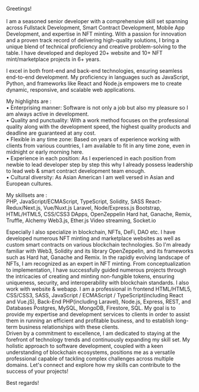 Greetings!<br><br>
I am a seasoned senior developer with a comprehensive skill set spanning across Fullstack Development, Smart Contract Development, Mobile App Development, and expertise in NFT minting. With a passion for innovation and a proven track record of delivering high-quality solutions, I bring a unique blend of technical proficiency and creative problem-solving to the table. I have developed and deployed 20+ website and 10+ NFT mint/marketplace projects in 6+ years.

I excel in both front-end and back-end technologies, ensuring seamless end-to-end development. My proficiency in languages such as JavaScript, Python, and frameworks like React and Node.js empowers me to create dynamic, responsive, and scalable web applications.<br>

My highlights are :<br>
• Enterprising manner: Software is not only a job but also my pleasure so I am always active in development.<br>
• Quality and punctuality: With a work method focuses on the professional quality along with the development speed, the highest quality products and deadline are guaranteed at any cost.<br>
• Flexible in any time zone: Based on years of experience working with clients from various countries, I am available to fit in any time zone, even in midnight or early morning here.<br>
• Experience in each position: As I experienced in each position from newbie to lead developer step by step this why I already possess leadership to lead web & smart contract development team enough.<br>
• Cultural diversity: As Asian American I am well versed in Asian and European cultures.<br>

My skillsets are :<br>
PHP, JavaScript/ECMAScript, TypeScript, Solidity, SASS
React-Redux/Next.js, Vue/Nuxt.js
Laravel, Node/Express.js
Bootstrap,
HTML/HTML5, CSS/CSS3
DApps, OpenZeppelin
Hard hat, Ganache, Remix, Truffle, Alchemy
Web3.js, Ether.js
Video streaming, Socket.io<br>

Especially I also specialize in blockchain, NFTs, DeFi, DAO etc. I have developed numerous NFT minting and marketplace websites as well as custom smart contracts on various blockchain technologies. So I'm already familiar with Web3, Solidity and its library OpenZeppelin, and its frameworks such as Hard hat, Ganache and Remix. In the rapidly evolving landscape of NFTs, I am recognized as an expert in NFT minting. From conceptualization to implementation, I have successfully guided numerous projects through the intricacies of creating and minting non-fungible tokens, ensuring uniqueness, security, and interoperability with blockchain standards. I also work with website & webapp. I am a professional in frontend HTML/HTML5, CSS/CSS3, SASS, JavaScript / ECMAScript / TypeScript(including React and Vue.jS), Back-End PHP(including Laravel), Node.js, Express, REST, and Databases Postgres, MySQL, MongoDB, Firestore, SQL. My goal is to provide my expertise and development services to clients in order to assist them in running an efficient and profitable business, and to establish long-term business relationships with these clients.<br>
Driven by a commitment to excellence, I am dedicated to staying at the forefront of technology trends and continuously expanding my skill set. My holistic approach to software development, coupled with a keen understanding of blockchain ecosystems, positions me as a versatile professional capable of tackling complex challenges across multiple domains.
Let's connect and explore how my skills can contribute to the success of your projects!<br>

Best regards!